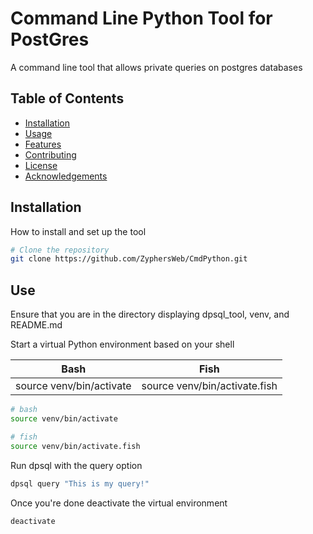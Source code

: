 # Command Line Python Tool for PostGres

A command line tool that allows private queries on postgres databases

## Table of Contents

- [Installation](#installation)
- [Usage](#usage)
- [Features](#features)
- [Contributing](#contributing)
- [License](#license)
- [Acknowledgements](#acknowledgements)

## Installation

How to install and set up the tool

```bash
# Clone the repository
git clone https://github.com/ZyphersWeb/CmdPython.git
```

## Use

Ensure that you are in the directory displaying dpsql_tool, venv, and README.md

Start a virtual Python environment based on your shell

|              Bash              |             Fish               |
|--------------------------------|--------------------------------|
| source venv/bin/activate       | source venv/bin/activate.fish  |

```bash
# bash
source venv/bin/activate
```
```bash
# fish
source venv/bin/activate.fish
```

Run dpsql with the query option
```bash
dpsql query "This is my query!"
```

Once you're done deactivate the virtual environment
```bash
deactivate
```
